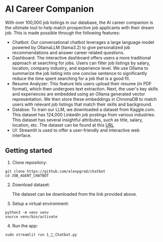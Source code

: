 # AI Career Companion

With over 100,000 job listings in our database, the AI career companion is the ultimate tool to help match prospective job applicants with their dream job. This is made possible through the following features: 

- Chatbot: Our conversational chatbot leverages a large language model powered by OllamaLLM (llama3.2) to give personalized job recommendations and answer career related questions.
- Dashboard: The interactive dashboard offers users a more traditional approach at searching for jobs. Users can filter job listings by salary, location, company industry, and experience level. We use Ollama to summarize the job listing into one concise sentence to significantly reduce the time spent searching for a job that is a good fit. 
- Resume Analyzer: This feature lets users upload their resume (in PDF format), which then undergoes text extraction. Next, the user's key skills and experiences are embedded using an Ollama generated vector representation. We then store these embeddings in ChromaDB to  match users with relevant job listings that match their skills and background. 
- Databse: To train our LLM, we downloaded a dataset from Kaggle.com. This dataset has 124,000 LinkedIn job postings from various industries. This dataset has several insightful attributes, such as title, salary, location, etc. The dataset can be found at this [URL](https://www.kaggle.com/datasets/arshkon/linkedin-job-postings)
- UI: Streamlit is used to offer a user-friendly and interactive web interface.  

## Getting started 

1. Clone repository: 
```
git clone https://github.com/alexpgrad/chatbot
cd JOB_AGENT_CHATBOT
```

2. Download dataset:

    The dataset can be downloaded from the link provided above. 

3. Setup a virtual environment: 

```
python3 -m venv venv
source venv/bin/activate

``` 

4. Run the app: 

```
sudo streamlit run 1_💬_Chatbot.py 

```